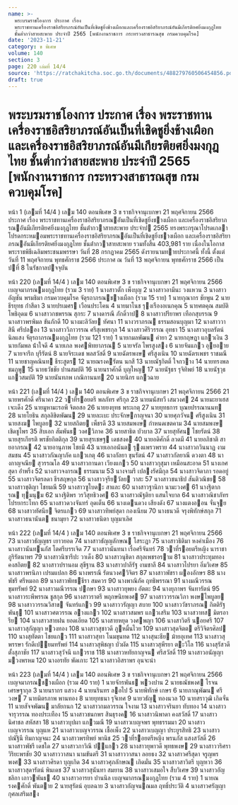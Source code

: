 ```yaml
---
name: >-
  พระบรมราชโองการ ประกาศ เรื่อง
  พระราชทานเครื่องราชอิสริยาภรณ์อันเป็นที่เชิดชูยิ่งช้างเผือกและเครื่องราชอิสริยาภรณ์อันมีเกียรติยศยิ่งมงกุฎไทย
  ชั้นต่ำกว่าสายสะพาย ประจำปี 2565 [พนักงานราชการ กระทรวงสาธารณสุข กรมควบคุมโรค]
date: '2023-11-21'
category: ข พิเศษ
volume: 140
section: 3
page: 220 เล่มที่ 14/4
source: 'https://ratchakitcha.soc.go.th/documents/488279760506454856.pdf'
draft: true
---
```


# พระบรมราชโองการ ประกาศ เรื่อง พระราชทานเครื่องราชอิสริยาภรณ์อันเป็นที่เชิดชูยิ่งช้างเผือกและเครื่องราชอิสริยาภรณ์อันมีเกียรติยศยิ่งมงกุฎไทย ชั้นต่ำกว่าสายสะพาย ประจำปี 2565 [พนักงานราชการ กระทรวงสาธารณสุข กรมควบคุมโรค]

หน้า 1 (เลมที่ 14/4 ) เลม 140 ตอนพิเศษ 3 ข ราชกิจจานุเบกษา 21 พฤศจิกายน 2566 ประกาศ เรื่อง พระราชทานเครื่องราชอิสริยาภรณอันเป็นที่เชิดชูยิ่งชางเผือก และเครื่องราชอิสริยาภรณอันมีเกียรติยศยิ่งมงกุฎไทย ชั้นต่ํากวาสายสะพาย ประจําป 2565 ทรงพระกรุณาโปรดเกลาโปรดกระหมอมพระราชทานเครื่องราชอิสริยาภรณอันเป็นที่เชิดชูยิ่งชางเผือก และเครื่องราชอิสริยาภรณอันมีเกียรติยศยิ่งมงกุฎไทย ชั้นต่ํากวาสายสะพาย รวมทั้งสิ้น 403,981 ราย เนื่องในโอกาสพระราชพิธีเฉลิมพระชนมพรรษา วันที่ 28 กรกฎาคม 2565 ดังรายนามทายประกาศนี้ ทั้งนี้ ตั้งแต่วันที่ 11 พฤศจิกายน พุทธศักราช 2566 ประกาศ ณ วันที่ 13 พฤศจิกายน พุทธศักราช 2566 เป็นปที่ 8 ในรัชกาลปจจุบัน

หน้า 220 (เลมที่ 14/4 ) เลม 140 ตอนพิเศษ 3 ข ราชกิจจานุเบกษา 21 พฤศจิกายน 2566 เบญจมาภรณมงกุฎไทย (รวม 3 ราย) 1 นางสาวตั้ก เพ็งบุญ 2 นางสาวอามีนะ วงแหวน 3 นางสาวอัญชัน พรมธิมา กรมควบคุมโรค จัตุรถาภรณชางเผือก (รวม 15 ราย) 1 นายกุณากร ชัยพูน 2 นายธีรยุทธ ก่ําสีดา 3 นายปรเมศร เวือนประโคน 4 นายมาโนช รุงเรืองอเนกคุณ 5 นายศตคุณ สมบัติโพธิอุดม 6 นางสาวกชพรรณ สุกระ 7 นางดารณี ภักดิ์วาป 8 นางสาวปรียาพร เทือกสุบรรณ 9 นางสาวพรพิมล ขันภักดี 10 นางมะลิวัลย ทัศนา 11 นางวราภรณ ธรรมสอนบุญมา 12 นางสาววาสินี ศรีปลอง 13 นางสาววิภาวรรณ ศรีสุเพชรกุล 14 นางสาวศิริวรรณ อุทธา 15 นางสาวอุบลรัตน์ นิลแสง จัตุรถาภรณมงกุฎไทย (รวม 121 ราย) 1 นายกมลพัฒน คํายา 2 นายกฤษฎา แกวเงิน 3 นายกัมพล น้ําใจดี 4 นายเกล พงศพิทยาภรณ 5 นายจรัล ไพรสูงสง 6 นายจันแกว อุยอาย 7 นายจารึก บุรีรัตน์ 8 นายจิระเดช พลสวัสดิ์ 9 นายฉัตรพงษ ศรีสูงเนิน 10 นายฉัตรเพชร ราชมณี 11 นายชาญคณินท ธีระสูตร 12 นายณรงครัตน นกสี 13 นายณัฐกิตติ์ ใจกวาง 14 นายทรงพล ชมภูพู 15 นายธวัชชัย ปานสมบัติ 16 นายนราศักดิ์ บุญใหญ 17 นายนัฐธร รุจิทิพย์ 18 นายนัฐวุธ แกวสมบัติ 19 นายนันทภพ เกณิกานนท 20 นายนิกร แกวฉาย

หน้า 221 (เลมที่ 14/4 ) เลม 140 ตอนพิเศษ 3 ข ราชกิจจานุเบกษา 21 พฤศจิกายน 2566 21 นายพรศักดิ์ ศรีนาคา 22 วาที่รอยตรี พลภัทร ศรีกุล 23 นายมนัสทวี เสมวงศ 24 นายมะยาเฮส เจะเด็ง 25 นายมูหามะรอพี จิตอสอ 26 นายยงยุทธ พระเกตุ 27 นายยุทธการ บุณยปรรณานนท 28 นายโยธิน สกุลลิขิตพัฒน 29 นายละเบะ ประจักษกาญจนา 30 นายศุภวัจน ศรีสูงเนิน 31 นายสงฆ ไพบูลย 32 นายสถิตย เพ็ชรดี 33 นายสมพงษ กําหนดเขตคาม 34 นายสมพงษ เชิดชูไพร 35 สิบเอก สัมพันธ วงศวิภาค 36 นายสาธิต บัวบาล 37 นายสุทัศน ไชยรัตน์ 38 นายสุรเกียรติ พรชัยกิตติกุล 39 นายสุรเชษฐ เดชสงค 40 นายอดิศักดิ์ ลวดมี 41 นายอภิชาติ สายอาภรณ 42 นายอานุภาพ ไชยมี 43 นายเอกอนันต รุงแพรวพราย 44 นางสาวกวินนาฏ งามสมชน 45 นางสาวกัณญาภัค แกวเกตุ 46 นางกัลยา ขุนรัตน์ 47 นางสาวกัลยาณี ดวงตา 48 นางกาญจณีย สุวรรณโล 49 นางสาวกานดา เวียงแกว 50 นางสาวกุสุมา เหมือนสะอาด 51 นางเกศสุดา อ่ําพริ้ง 52 นางสาวจงกรณ ธรรมนาม 53 นางจามรี เปลงรัศมีกุล 54 นางสาวจิดาภา รอดอยู่ 55 นางสาวจิตรลดา ธีรสฤษกุล 56 นางสาวจุรียวัลย วาสะ 57 นางสาวชนาธิป สันติวณิชย 58 นางสาวชุติญา ไชยมณี 59 นางสาวซูใบดะ สาและ 60 นางสาวฐานิกา นามะวงศ 61 นางฐิตาภรณ ทุมนุม 62 นางฐิติพร วรวิสุทธิวงศ 63 นางสาวณัฐติยา แสนใจบาล 64 นางสาวณิชาภัทร โปรยกระโทก 65 นางสาวดวงจันทร์ อุดเต็น 66 นางเดนดวง เสียงดัง 67 นางแตงออน จั่นจุย 68 นางสาวทัศนีย จิตรแกว 69 นางสาวทิพย์สุดา กองเนียม 70 นางธนวดี จรุงพิทักษ์สกุล 71 นางสาวธนานันต ชนามุยา 72 นางสาวธนิตา บุญมาเลิศ

หน้า 222 (เลมที่ 14/4 ) เลม 140 ตอนพิเศษ 3 ข ราชกิจจานุเบกษา 21 พฤศจิกายน 2566 73 นางสาวธัญญธร เยาวยอด 74 นางสาวธัญญลักษณ โสระฎา 75 นางสาวธิติมา หงคําเมือง 76 นางสาวนันทนภัส โตศรีบรรเจิด 77 นางสาวนันทนา เรื่อศรีจันทร์ 78 วาที่รอยตรีหญิง นาราชา ภูริรัตนาพร 79 นางสาวนิซารีปะ วาเด็ง 80 นางสาวนุธิดา สกุลเพชรอราม 81 นางสาวประทุมทอง คงสถิตย 82 นางสาวปรานอม สุขีฐาน 83 นางสาวปาลีรัฐ งามชาลี 84 นางสาวไปรยา อิ่มวิเศษ 85 นางสาวพรนิภา เปรมแปลก 86 นางพรรณี รัตนวงศวิจิตร 87 นางสาวพัชรา ผองอักษร 88 นางพัชรี ศรีหมอก 89 นางสาวพัทธธีรา สมควร 90 นางพาณิภัค ฤทธิพรรณา 91 นางมณีวรรณ ขุมทรัพย์ 92 นางสาวมณีวรรณ ปกษา 93 นางสาวยุพยง อัตตะ 94 นางยุภาพร จันทารัตน์ 95 นางสาวระพีพรรณ ชูสกุล 96 นางสาวราตรี พฤกษนิยพงศ 97 นางสาววรรณวิภา พงษไพบูลย 98 นางสาววรรณวิสาข จันทร์แกว 99 นางสาววรัญญา สบาย 100 นางสาววัชราภรณ กิตติรัฐพันธุ 101 นางสาวศตวรรณ อางแกว 102 นางสาวสมพร แกวเสริม 103 นางสวาทส มิตรอารีย 104 นางสาวสายฝน ยอดเอียด 105 นางสายหยุด วงศพญา 106 นางสาวิตรี นอยศรี 107 นางสาวสุกัญญา หวงทอง 108 นางสาวสุชาวดี ภูหมื่นไวย 109 นางสาวสุดจิตต ตรีวิจิตรศิลป 110 นางสุทัตตา ไชยแกว 111 นางสาวสุทา โนมขุนทด 112 นางสุนะธีย ม้ายอุเทศ 113 นางสาวสุพรรษา รักดีเปยมทรัพย์ 114 นางสาวสุพิชญา บัวผัด 115 นางสาวสุพีรยา ตะวิโล 116 นางสุรัสวดี ตั้งสุภาชัย 117 นางสาวสุวัจนี แกวราช 118 นางสาวหทัยกาญจน ศรีสวัสดิ์ 119 นางสาวอนัญญา มวงพรหม 120 นางอรทัย พัดเกาะ 121 นางสาวอิสราพร อุนจะนํา

หน้า 223 (เลมที่ 14/4 ) เลม 140 ตอนพิเศษ 3 ข ราชกิจจานุเบกษา 21 พฤศจิกายน 2566 เบญจมาภรณชางเผือก (รวม 40 ราย) 1 นายจักรพันธ พวงปาน 2 นายธณัชพงศ โรจนเศรษฐากุล 3 นายนรากร แสวง 4 นายนรินทร ลอไป 5 นายพิทักษ์ เกษร 6 นายภาณุพัฒน ศรีวงษ 7 นายมิตรภาพ พานทอง 8 นายยุทธนา รุจิเทศ 9 นายวธัญู ทองนวล 10 นายสราวุฒิ เกิดจั่น 11 นายสัจจพัฒน มาลัยกนก 12 นางสาวกมลวรรณ ใจงาม 13 นางสาวจรินยา ทับทอง 14 นางสาวจารุวรรณ ทองประเทือง 15 นางสาวชนกพร สินธุรงค 16 นางสาวนิพาดา คงสวัสดิ์ 17 นางสาวนิศาชล สหัสสา 18 นางสาวบุปผา แกวมณี 19 นางสาวเบญจพร พุทธรรมมา 20 นางสาวเบญจวรรณ บุญแห 21 นางสาวเบญจวรรณ เชื้อเพ็ง 22 นางสาวเบญญา ประยูรสิทธิ 23 นางสาวปณัฐินี ทิมกาญจนะ 24 นางสาวพรทิพย์ พานิช 25 วาที่รอยตรีหญิง พรนภัส แสงสวัสดิ์ 26 นางสาวพัชรี เดชใด 27 นางสาวภาวิณี ปแกว 28 นางสาวยุพาวดี พุทธพงษ 29 นางสาววริศรา วิริยะพรชัย 30 นางสาววาสนา นามขันตรี 31 นางสาววาสนา ลอยธง 32 นางสาวศรีสุดา จรูญพรพงศ 33 นางสาวศิรดา บุญเกิด 34 นางสาวศุภลักษณ เกิดมั่น 35 นางสาวสาวิตรี บุญหวา 36 นางสาวสุดารัตน์ พินเดช 37 นางสาวสุนันทา สมยาน 38 นางสาวเสมอใจ สืบวิเศษ 39 นางสาวอัญชลิกา เถาวพันธ 40 นางสาวอารยา ปานนิล เบญจมาภรณมงกุฎไทย (รวม 4 ราย) 1 นายณรงคศักดิ์ พันตาย 2 นายสุรัตน์ อุบลฉาย 3 นางสาวกัญจนณมล ฤทธิ์ประวัติ 4 นางสาวศรัญญา กุศลเสริมสง
